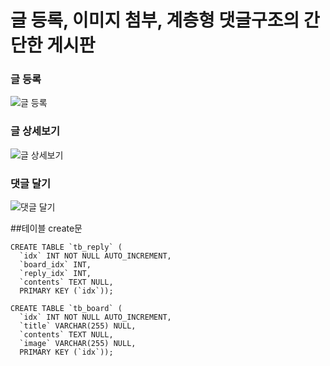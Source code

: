 # 글 등록, 이미지 첨부, 계층형 댓글구조의 간단한 게시판


### 글 등록
![글 등록](https://user-images.githubusercontent.com/36690237/103134406-5fe8f800-46f4-11eb-8e32-f4a0b518b080.gif)


### 글 상세보기
![글 상세보기](https://user-images.githubusercontent.com/36690237/103134414-67a89c80-46f4-11eb-91f5-f9632963426c.gif)


### 댓글 달기
![댓글 달기](https://user-images.githubusercontent.com/36690237/103134388-36c86780-46f4-11eb-9d87-50e488064dfc.gif)


##테이블 create문
```
CREATE TABLE `tb_reply` (
  `idx` INT NOT NULL AUTO_INCREMENT,
  `board_idx` INT,
  `reply_idx` INT,
  `contents` TEXT NULL,
  PRIMARY KEY (`idx`));

CREATE TABLE `tb_board` (
  `idx` INT NOT NULL AUTO_INCREMENT,
  `title` VARCHAR(255) NULL,
  `contents` TEXT NULL,
  `image` VARCHAR(255) NULL,
  PRIMARY KEY (`idx`));
  ```
